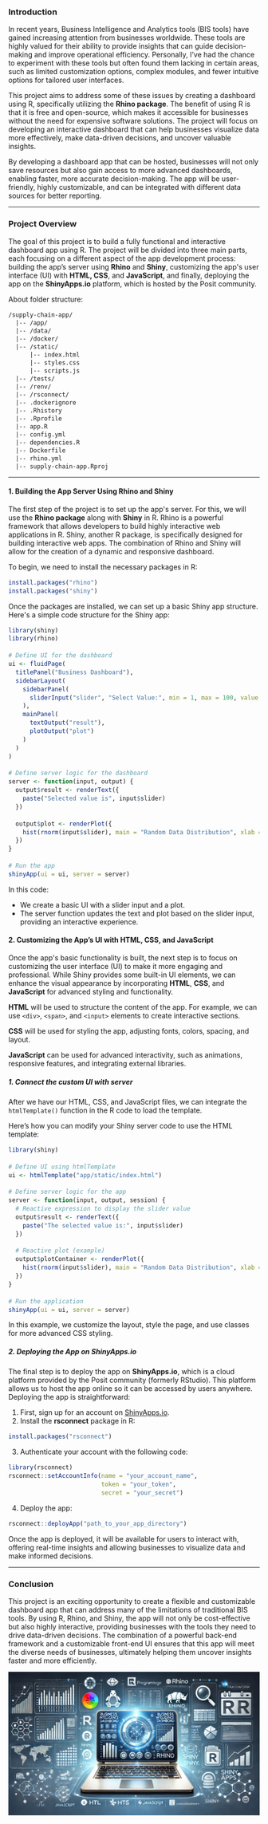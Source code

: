 ### **Introduction**

In recent years, Business Intelligence and Analytics tools (BIS tools) have gained increasing attention from businesses worldwide. These tools are highly valued for their ability to provide insights that can guide decision-making and improve operational efficiency. Personally, I’ve had the chance to experiment with these tools but often found them lacking in certain areas, such as limited customization options, complex modules, and fewer intuitive options for tailored user interfaces.

This project aims to address some of these issues by creating a dashboard using R, specifically utilizing the **Rhino package**. The benefit of using R is that it is free and open-source, which makes it accessible for businesses without the need for expensive software solutions. The project will focus on developing an interactive dashboard that can help businesses visualize data more effectively, make data-driven decisions, and uncover valuable insights. 

By developing a dashboard app that can be hosted, businesses will not only save resources but also gain access to more advanced dashboards, enabling faster, more accurate decision-making. The app will be user-friendly, highly customizable, and can be integrated with different data sources for better reporting. 

---

### **Project Overview**

The goal of this project is to build a fully functional and interactive dashboard app using R. The project will be divided into three main parts, each focusing on a different aspect of the app development process: building the app’s server using **Rhino** and **Shiny**, customizing the app's user interface (UI) with **HTML, CSS**, and **JavaScript**, and finally, deploying the app on the **ShinyApps.io** platform, which is hosted by the Posit community. 

About folder structure:
```
/supply-chain-app/
  |-- /app/
  |-- /data/
  |-- /docker/
  |-- /static/
      |-- index.html
      |-- styles.css
      |-- scripts.js
  |-- /tests/
  |-- /renv/
  |-- /rsconnect/
  |-- .dockerignore
  |-- .Rhistory
  |-- .Rprofile
  |-- app.R
  |-- config.yml
  |-- dependencies.R
  |-- Dockerfile
  |-- rhino.yml
  |-- supply-chain-app.Rproj
```

---

#### **1. Building the App Server Using Rhino and Shiny**

The first step of the project is to set up the app's server. For this, we will use the **Rhino package** along with **Shiny** in R. Rhino is a powerful framework that allows developers to build highly interactive web applications in R. Shiny, another R package, is specifically designed for building interactive web apps. The combination of Rhino and Shiny will allow for the creation of a dynamic and responsive dashboard.

To begin, we need to install the necessary packages in R:
```R
install.packages("rhino")
install.packages("shiny")
```

Once the packages are installed, we can set up a basic Shiny app structure. Here's a simple code structure for the Shiny app:

```R
library(shiny)
library(rhino)

# Define UI for the dashboard
ui <- fluidPage(
  titlePanel("Business Dashboard"),
  sidebarLayout(
    sidebarPanel(
      sliderInput("slider", "Select Value:", min = 1, max = 100, value = 50)
    ),
    mainPanel(
      textOutput("result"),
      plotOutput("plot")
    )
  )
)

# Define server logic for the dashboard
server <- function(input, output) {
  output$result <- renderText({
    paste("Selected value is", input$slider)
  })
  
  output$plot <- renderPlot({
    hist(rnorm(input$slider), main = "Random Data Distribution", xlab = "Value", col = "lightblue")
  })
}

# Run the app
shinyApp(ui = ui, server = server)
```

In this code:
- We create a basic UI with a slider input and a plot.
- The server function updates the text and plot based on the slider input, providing an interactive experience.

#### **2. Customizing the App’s UI with HTML, CSS, and JavaScript**

Once the app's basic functionality is built, the next step is to focus on customizing the user interface (UI) to make it more engaging and professional. While Shiny provides some built-in UI elements, we can enhance the visual appearance by incorporating **HTML**, **CSS**, and **JavaScript** for advanced styling and functionality.

**HTML** will be used to structure the content of the app. For example, we can use `<div>`, `<span>`, and `<input>` elements to create interactive sections.

**CSS** will be used for styling the app, adjusting fonts, colors, spacing, and layout. 

**JavaScript** can be used for advanced interactivity, such as animations, responsive features, and integrating external libraries.

##### **1. Connect the custom UI with server**

After we have our HTML, CSS, and JavaScript files, we can integrate the `htmlTemplate()` function in the R code to load the template.

Here’s how you can modify your Shiny server code to use the HTML template:

```R
library(shiny)

# Define UI using htmlTemplate
ui <- htmlTemplate("app/static/index.html")

# Define server logic for the app
server <- function(input, output, session) {
  # Reactive expression to display the slider value
  output$result <- renderText({
    paste("The selected value is:", input$slider)
  })

  # Reactive plot (example)
  output$plotContainer <- renderPlot({
    hist(rnorm(input$slider), main = "Random Data Distribution", xlab = "Value", col = "lightblue")
  })
}

# Run the application
shinyApp(ui = ui, server = server)
```

In this example, we customize the layout, style the page, and use classes for more advanced CSS styling.

##### **2. Deploying the App on ShinyApps.io**

The final step is to deploy the app on **ShinyApps.io**, which is a cloud platform provided by the Posit community (formerly RStudio). This platform allows us to host the app online so it can be accessed by users anywhere. Deploying the app is straightforward:

1. First, sign up for an account on [ShinyApps.io](https://www.shinyapps.io/).
2. Install the **rsconnect** package in R:
```R
install.packages("rsconnect")
```

3. Authenticate your account with the following code:
```R
library(rsconnect)
rsconnect::setAccountInfo(name = "your_account_name", 
                          token = "your_token", 
                          secret = "your_secret")
```

4. Deploy the app:
```R
rsconnect::deployApp("path_to_your_app_directory")
```

Once the app is deployed, it will be available for users to interact with, offering real-time insights and allowing businesses to visualize data and make informed decisions.

---
### **Conclusion**

This project is an exciting opportunity to create a flexible and customizable dashboard app that can address many of the limitations of traditional BIS tools. By using R, Rhino, and Shiny, the app will not only be cost-effective but also highly interactive, providing businesses with the tools they need to drive data-driven decisions. The combination of a powerful back-end framework and a customizable front-end UI ensures that this app will meet the diverse needs of businesses, ultimately helping them uncover insights faster and more efficiently.

![](background.jpg)

